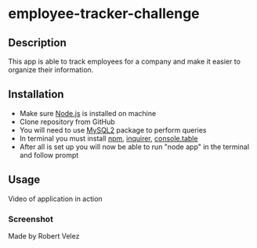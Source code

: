 # employee-tracker-challenge

## Description
This app is able to track employees for a company and make it easier to organize their information.

## Installation
- Make sure [Node.js](https://nodejs.org/en/download/) is installed on machine
- Clone repository from GitHub
- You will need to use [MySQL2](https://www.npmjs.com/package/mysql2) package to perform queries
- In terminal you must install [npm](https://docs.npmjs.com/downloading-and-installing-node-js-and-npm), [inquirer](https://www.npmjs.com/package/inquirer), [console.table](https://www.npmjs.com/package/console.table)
- After all is set up you will now be able to run "node app" in the terminal and follow prompt

## Usage
Video of application in action

### Screenshot

Made by Robert Velez